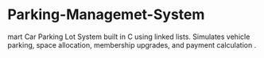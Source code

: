 # Parking-Managemet-System
mart Car Parking Lot System built in C using linked lists. Simulates vehicle parking, space allocation, membership upgrades, and payment calculation .
